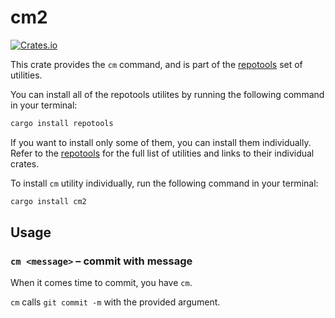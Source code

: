 # cm2

[![Crates.io](https://img.shields.io/crates/v/cm2.svg)](https://crates.io/crates/cm2)

This crate provides the `cm` command, and is part of the
[repotools](https://crates.io/crates/repotools) set of utilities.

You can install all of the repotools utilites by running
the following command in your terminal:

```bash
cargo install repotools
```

If you want to install only some of them, you can install them
individually. Refer to the [repotools](https://crates.io/crates/repotools)
for the full list of utilities and links to their individual crates.

To install `cm` utility individually, run the following
command in your terminal:

```bash
cargo install cm2
```

## Usage

### `cm <message>` – commit with message

When it comes time to commit, you have `cm`.

`cm` calls `git commit -m` with the provided argument.
